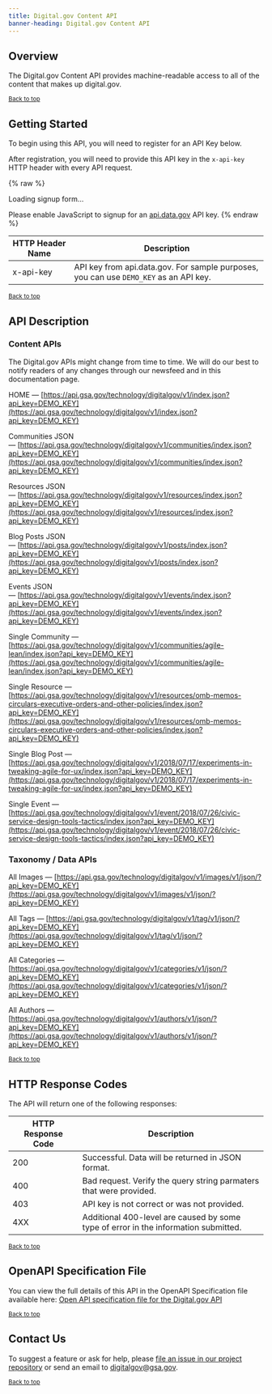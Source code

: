 ```yaml
---
title: Digital.gov Content API
banner-heading: Digital.gov Content API
---
```



## Overview

The Digital.gov Content API provides machine-readable access to all of the content that makes up digital.gov.

<p><small><a href="#">Back to top</a></small></p>

## Getting Started

To begin using this API, you will need to register for an API Key below.

After registration, you will need to provide this API key in the `x-api-key` HTTP header with every API request.



{% raw %}
<div id="apidatagov_signup">Loading signup form...</div>

<script type="text/javascript">
  /* * * CONFIGURATION VARIABLES: EDIT BEFORE PASTING INTO YOUR WEBPAGE * * */
  var apiUmbrellaSignupOptions = {
    // Pick a short, unique name to identify your site, like 'gsa-auctions'
    // in this example.
    registrationSource: 'gsa-open',

    // Enter the API key you signed up for and specially configured for this
    // API key signup embed form.
    apiKey: 'Wjww6pZMosePwXxnz7foeWBYa0ADCcw1NIMfuOoP',

    // Provide an example URL you want to show to users after they signup.
    // This can be any API endpoint on your server, and you can use the
    // special {{api_key}} variable to automatically substitute in the API
    // key the user just signed up for.
    exampleApiUrl: 'https://api.gsa.gov/systems/datagov/3/action/package_search?api_key={{api_key}}',

    // OPTIONAL: Provide extra content to display on the signup confirmation
    // page. This will be displayed below the user's API key and the example
    // API URL are shown. HTML is allowed. Defaults to ""
    // signupConfirmationMessage: '',

    // OPTIONAL: Provide a URL to your own contact page to link to for user
    // support. Defaults to "https://api.data.gov/contact/"
    contactUrl: 'https://github.com/gsa/gsa-apis/issues',

    // OPTIONAL: Set to true to verify the user's e-mail address by only
    // sending them their API key via e-mail, and not displaying it on the
    // signup confirmation web page. Defaults to false.
    // verifyEmail: true,

    // OPTIONAL: Set to false to disable sending a welcome e-mail to the
    // user after signing up. Defaults to true.
    // sendWelcomeEmail: false,

    // OPTIONAL: Provide the name of your developer site. This will appear
    // in the subject of the welcome e-mail as "Your {{siteName}} API key".
    // Defaults to "api.data.gov".
    // siteName: 'GSA Developer Network',

    // OPTIONAL: Provide a custom sender name for who the welcome email
    // appears from. The actual address will be "noreply@api.data.gov", but
    // this will change the name of the displayed sender in this fashion:
    // "{{emailFromName}} <noreply@api.data.gov>". Defaults to "".
    // emailFromName: 'GSA Developer Network',

    // OPTIONAL: Provide an extra input field to ask for the user's website.
    // Defaults to false.
    // websiteInput: true,

    // OPTIONAL: Provide an extra checkbox asking the user to agree to terms
    // and conditions before signing up. Defaults to false.
    // termsCheckbox: true,

    // OPTIONAL: If the terms & conditions checkbox is enabled, link to this
    // URL for your API's terms & conditions. Defaults to "".
    // termsUrl: "https://agency.gov/api-terms/",
  };

  /* * * DON'T EDIT BELOW THIS LINE * * */
  (function() {
    var apiUmbrella = document.createElement('script'); apiUmbrella.type = 'text/javascript'; apiUmbrella.async = true;
    apiUmbrella.src = 'https://api.data.gov/static/javascripts/signup_embed.js';
    (document.getElementsByTagName('head')[0] || document.getElementsByTagName('body')[0]).appendChild(apiUmbrella);
  })();
</script>
<noscript>Please enable JavaScript to signup for an <a href="http://api.data.gov/">api.data.gov</a> API key.</noscript>
{% endraw %}

| HTTP Header Name | Description |
| ---- | ----------- |
| x-api-key | API key from api.data.gov.  For sample purposes, you can use `DEMO_KEY` as an API key. |




<p><small><a href="#">Back to top</a></small></p>

## API Description


### Content APIs


The Digital.gov APIs might change from time to time. We will do our best to notify readers of any changes through our newsfeed and in this documentation page. 

HOME — [https://api.gsa.gov/technology/digitalgov/v1/index.json?api_key=DEMO_KEY](https://api.gsa.gov/technology/digitalgov/v1/index.json?api_key=DEMO_KEY)

Communities JSON — [https://api.gsa.gov/technology/digitalgov/v1/communities/index.json?api_key=DEMO_KEY](https://api.gsa.gov/technology/digitalgov/v1/communities/index.json?api_key=DEMO_KEY)

Resources JSON — [https://api.gsa.gov/technology/digitalgov/v1/resources/index.json?api_key=DEMO_KEY](https://api.gsa.gov/technology/digitalgov/v1/resources/index.json?api_key=DEMO_KEY)

Blog Posts JSON — [https://api.gsa.gov/technology/digitalgov/v1/posts/index.json?api_key=DEMO_KEY](https://api.gsa.gov/technology/digitalgov/v1/posts/index.json?api_key=DEMO_KEY)

Events JSON — [https://api.gsa.gov/technology/digitalgov/v1/events/index.json?api_key=DEMO_KEY](https://api.gsa.gov/technology/digitalgov/v1/events/index.json?api_key=DEMO_KEY)

Single Community — [https://api.gsa.gov/technology/digitalgov/v1/communities/agile-lean/index.json?api_key=DEMO_KEY](https://api.gsa.gov/technology/digitalgov/v1/communities/agile-lean/index.json?api_key=DEMO_KEY)

Single Resource — [https://api.gsa.gov/technology/digitalgov/v1/resources/omb-memos-circulars-executive-orders-and-other-policies/index.json?api_key=DEMO_KEY](https://api.gsa.gov/technology/digitalgov/v1/resources/omb-memos-circulars-executive-orders-and-other-policies/index.json?api_key=DEMO_KEY)

Single Blog Post — [https://api.gsa.gov/technology/digitalgov/v1/2018/07/17/experiments-in-tweaking-agile-for-ux/index.json?api_key=DEMO_KEY](https://api.gsa.gov/technology/digitalgov/v1/2018/07/17/experiments-in-tweaking-agile-for-ux/index.json?api_key=DEMO_KEY)

Single Event — [https://api.gsa.gov/technology/digitalgov/v1/event/2018/07/26/civic-service-design-tools-tactics/index.json?api_key=DEMO_KEY](https://api.gsa.gov/technology/digitalgov/v1/event/2018/07/26/civic-service-design-tools-tactics/index.json?api_key=DEMO_KEY)


### Taxonomy / Data APIs

All Images — [https://api.gsa.gov/technology/digitalgov/v1/images/v1/json/?api_key=DEMO_KEY](https://api.gsa.gov/technology/digitalgov/v1/images/v1/json/?api_key=DEMO_KEY)

All Tags — [https://api.gsa.gov/technology/digitalgov/v1/tag/v1/json/?api_key=DEMO_KEY](https://api.gsa.gov/technology/digitalgov/v1/tag/v1/json/?api_key=DEMO_KEY)

All Categories — [https://api.gsa.gov/technology/digitalgov/v1/categories/v1/json/?api_key=DEMO_KEY](https://api.gsa.gov/technology/digitalgov/v1/categories/v1/json/?api_key=DEMO_KEY)

All Authors — [https://api.gsa.gov/technology/digitalgov/v1/authors/v1/json/?api_key=DEMO_KEY](https://api.gsa.gov/technology/digitalgov/v1/authors/v1/json/?api_key=DEMO_KEY)


<p><small><a href="#">Back to top</a></small></p>

## HTTP Response Codes

The API will return one of the following responses:

| HTTP Response Code | Description |
| ---- | ----------- |
| 200 | Successful. Data will be returned in JSON format. |
| 400 | Bad request. Verify the query string parmaters that were provided. |
| 403 | API key is not correct or was not provided. |
| 4XX | Additional 400-level are caused by some type of error in the information submitted. |

<p><small><a href="#">Back to top</a></small></p>

## OpenAPI Specification File

You can view the full details of this API in the OpenAPI Specification file available here:
<a href="v1/openapi.json">Open API specification file for the Digital.gov API</a>

<p><small><a href="#">Back to top</a></small></p>


## Contact Us

To suggest a feature or ask for help, please [file an issue in our project repository](https://github.com/GSA/digitalgov.gov/issues/) or send an email to [digitalgov@gsa.gov](mailto:digitalgov@gsa.gov).

<p><small><a href="#">Back to top</a></small></p>
